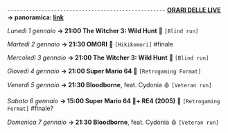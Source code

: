 <code>---------------------------------------------------</code>
<b><u>ORARI DELLE LIVE</u></b>
<b>→ panoramica: <a href="https://trello.com/b/iKwdSGf3/sabaku">link</a></b>

<i>Lunedì 1 gennaio</i>
<b>→ 21:00 The Witcher 3: Wild Hunt</b> 🦄 <code>[Blind run]</code>

<i>Martedì 2 gennaio</i>
<b>→ 21:30 OMORI</b> 🔪 <code>[Hikikomori]</code> #finale

<i>Mercoledì 3 gennaio</i>
<b>→ 21:00 The Witcher 3: Wild Hunt</b> 🦄 <code>[Blind run]</code>

<i>Giovedì 4 gennaio</i>
<b>→ 21:00 Super Mario 64 🍄</b> <code>[Retrogaming Format]</code>

<i>Venerdì 5 gennaio</i>
<b>→ 21:30 Bloodborne</b>, feat. Cydonia 🩸 <code>[Veteran run]</code>

<i>Sabato 6 gennaio</i>
<b>→ 15:00 Super Mario 64 🍄+ RE4 (2005)</b> 🧿 <code>[Retrogaming Format]</code> #finale?

<i>Domenica 7 gennaio</i>
<b>→ 21:30 Bloodborne</b>, feat. Cydonia 🩸 <code>[Veteran run]</code>
